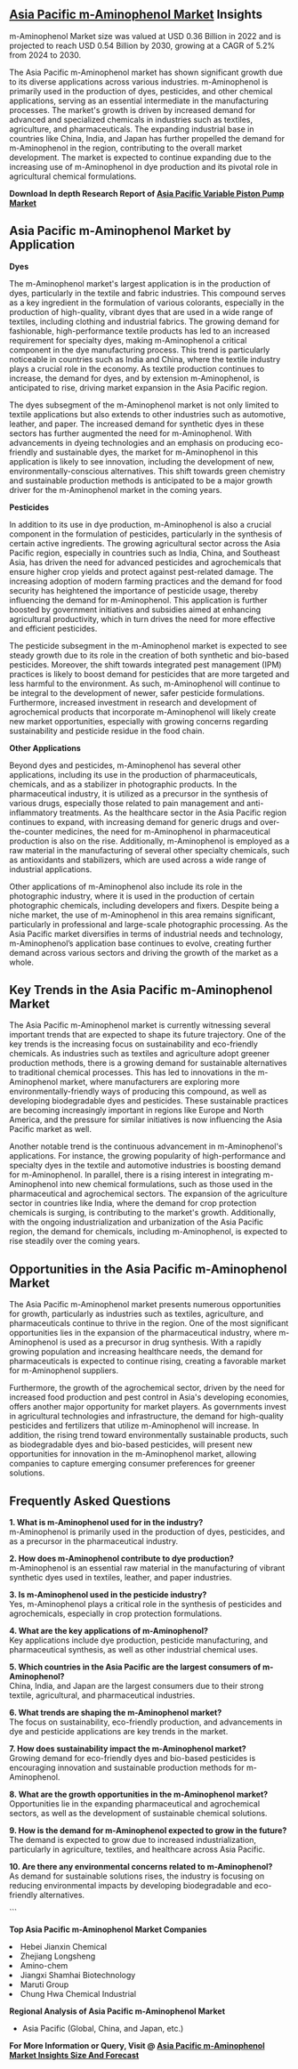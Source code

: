 <h2><a href="https://www.verifiedmarketreports.com/download-sample/?rid=440220&amp;utm_source=Github-Feb&amp;utm_medium=225" target="_blank">Asia Pacific m-Aminophenol Market</a> Insights</h2><p>m-Aminophenol Market size was valued at USD 0.36 Billion in 2022 and is projected to reach USD 0.54 Billion by 2030, growing at a CAGR of 5.2% from 2024 to 2030.</p><p><p>The Asia Pacific m-Aminophenol market has shown significant growth due to its diverse applications across various industries. m-Aminophenol is primarily used in the production of dyes, pesticides, and other chemical applications, serving as an essential intermediate in the manufacturing processes. The market's growth is driven by increased demand for advanced and specialized chemicals in industries such as textiles, agriculture, and pharmaceuticals. The expanding industrial base in countries like China, India, and Japan has further propelled the demand for m-Aminophenol in the region, contributing to the overall market development. The market is expected to continue expanding due to the increasing use of m-Aminophenol in dye production and its pivotal role in agricultural chemical formulations.</p> <p><p><strong>Download In depth Research Report of <a href="https://www.verifiedmarketreports.com/download-sample/?rid=236118&amp;utm_source=Pulse-Dec&amp;utm_medium=225" target="_blank">Asia Pacific Variable Piston Pump Market</a></strong></p></p> <h2>Asia Pacific m-Aminophenol Market by Application</h2> <p><strong>Dyes</strong></p> <p>The m-Aminophenol market's largest application is in the production of dyes, particularly in the textile and fabric industries. This compound serves as a key ingredient in the formulation of various colorants, especially in the production of high-quality, vibrant dyes that are used in a wide range of textiles, including clothing and industrial fabrics. The growing demand for fashionable, high-performance textile products has led to an increased requirement for specialty dyes, making m-Aminophenol a critical component in the dye manufacturing process. This trend is particularly noticeable in countries such as India and China, where the textile industry plays a crucial role in the economy. As textile production continues to increase, the demand for dyes, and by extension m-Aminophenol, is anticipated to rise, driving market expansion in the Asia Pacific region.</p> <p>The dyes subsegment of the m-Aminophenol market is not only limited to textile applications but also extends to other industries such as automotive, leather, and paper. The increased demand for synthetic dyes in these sectors has further augmented the need for m-Aminophenol. With advancements in dyeing technologies and an emphasis on producing eco-friendly and sustainable dyes, the market for m-Aminophenol in this application is likely to see innovation, including the development of new, environmentally-conscious alternatives. This shift towards green chemistry and sustainable production methods is anticipated to be a major growth driver for the m-Aminophenol market in the coming years.</p> <p><strong>Pesticides</strong></p> <p>In addition to its use in dye production, m-Aminophenol is also a crucial component in the formulation of pesticides, particularly in the synthesis of certain active ingredients. The growing agricultural sector across the Asia Pacific region, especially in countries such as India, China, and Southeast Asia, has driven the need for advanced pesticides and agrochemicals that ensure higher crop yields and protect against pest-related damage. The increasing adoption of modern farming practices and the demand for food security has heightened the importance of pesticide usage, thereby influencing the demand for m-Aminophenol. This application is further boosted by government initiatives and subsidies aimed at enhancing agricultural productivity, which in turn drives the need for more effective and efficient pesticides.</p> <p>The pesticide subsegment in the m-Aminophenol market is expected to see steady growth due to its role in the creation of both synthetic and bio-based pesticides. Moreover, the shift towards integrated pest management (IPM) practices is likely to boost demand for pesticides that are more targeted and less harmful to the environment. As such, m-Aminophenol will continue to be integral to the development of newer, safer pesticide formulations. Furthermore, increased investment in research and development of agrochemical products that incorporate m-Aminophenol will likely create new market opportunities, especially with growing concerns regarding sustainability and pesticide residue in the food chain.</p> <p><strong>Other Applications</strong></p> <p>Beyond dyes and pesticides, m-Aminophenol has several other applications, including its use in the production of pharmaceuticals, chemicals, and as a stabilizer in photographic products. In the pharmaceutical industry, it is utilized as a precursor in the synthesis of various drugs, especially those related to pain management and anti-inflammatory treatments. As the healthcare sector in the Asia Pacific region continues to expand, with increasing demand for generic drugs and over-the-counter medicines, the need for m-Aminophenol in pharmaceutical production is also on the rise. Additionally, m-Aminophenol is employed as a raw material in the manufacturing of several other specialty chemicals, such as antioxidants and stabilizers, which are used across a wide range of industrial applications.</p> <p>Other applications of m-Aminophenol also include its role in the photographic industry, where it is used in the production of certain photographic chemicals, including developers and fixers. Despite being a niche market, the use of m-Aminophenol in this area remains significant, particularly in professional and large-scale photographic processing. As the Asia Pacific market diversifies in terms of industrial needs and technology, m-Aminophenol’s application base continues to evolve, creating further demand across various sectors and driving the growth of the market as a whole.</p> <h2>Key Trends in the Asia Pacific m-Aminophenol Market</h2> <p>The Asia Pacific m-Aminophenol market is currently witnessing several important trends that are expected to shape its future trajectory. One of the key trends is the increasing focus on sustainability and eco-friendly chemicals. As industries such as textiles and agriculture adopt greener production methods, there is a growing demand for sustainable alternatives to traditional chemical processes. This has led to innovations in the m-Aminophenol market, where manufacturers are exploring more environmentally-friendly ways of producing this compound, as well as developing biodegradable dyes and pesticides. These sustainable practices are becoming increasingly important in regions like Europe and North America, and the pressure for similar initiatives is now influencing the Asia Pacific market as well.</p> <p>Another notable trend is the continuous advancement in m-Aminophenol's applications. For instance, the growing popularity of high-performance and specialty dyes in the textile and automotive industries is boosting demand for m-Aminophenol. In parallel, there is a rising interest in integrating m-Aminophenol into new chemical formulations, such as those used in the pharmaceutical and agrochemical sectors. The expansion of the agriculture sector in countries like India, where the demand for crop protection chemicals is surging, is contributing to the market's growth. Additionally, with the ongoing industrialization and urbanization of the Asia Pacific region, the demand for chemicals, including m-Aminophenol, is expected to rise steadily over the coming years.</p> <h2>Opportunities in the Asia Pacific m-Aminophenol Market</h2> <p>The Asia Pacific m-Aminophenol market presents numerous opportunities for growth, particularly as industries such as textiles, agriculture, and pharmaceuticals continue to thrive in the region. One of the most significant opportunities lies in the expansion of the pharmaceutical industry, where m-Aminophenol is used as a precursor in drug synthesis. With a rapidly growing population and increasing healthcare needs, the demand for pharmaceuticals is expected to continue rising, creating a favorable market for m-Aminophenol suppliers.</p> <p>Furthermore, the growth of the agrochemical sector, driven by the need for increased food production and pest control in Asia's developing economies, offers another major opportunity for market players. As governments invest in agricultural technologies and infrastructure, the demand for high-quality pesticides and fertilizers that utilize m-Aminophenol will increase. In addition, the rising trend toward environmentally sustainable products, such as biodegradable dyes and bio-based pesticides, will present new opportunities for innovation in the m-Aminophenol market, allowing companies to capture emerging consumer preferences for greener solutions.</p> <h2>Frequently Asked Questions</h2> <p><strong>1. What is m-Aminophenol used for in the industry?</strong><br> m-Aminophenol is primarily used in the production of dyes, pesticides, and as a precursor in the pharmaceutical industry.</p> <p><strong>2. How does m-Aminophenol contribute to dye production?</strong><br> m-Aminophenol is an essential raw material in the manufacturing of vibrant synthetic dyes used in textiles, leather, and paper industries.</p> <p><strong>3. Is m-Aminophenol used in the pesticide industry?</strong><br> Yes, m-Aminophenol plays a critical role in the synthesis of pesticides and agrochemicals, especially in crop protection formulations.</p> <p><strong>4. What are the key applications of m-Aminophenol?</strong><br> Key applications include dye production, pesticide manufacturing, and pharmaceutical synthesis, as well as other industrial chemical uses.</p> <p><strong>5. Which countries in the Asia Pacific are the largest consumers of m-Aminophenol?</strong><br> China, India, and Japan are the largest consumers due to their strong textile, agricultural, and pharmaceutical industries.</p> <p><strong>6. What trends are shaping the m-Aminophenol market?</strong><br> The focus on sustainability, eco-friendly production, and advancements in dye and pesticide applications are key trends in the market.</p> <p><strong>7. How does sustainability impact the m-Aminophenol market?</strong><br> Growing demand for eco-friendly dyes and bio-based pesticides is encouraging innovation and sustainable production methods for m-Aminophenol.</p> <p><strong>8. What are the growth opportunities in the m-Aminophenol market?</strong><br> Opportunities lie in the expanding pharmaceutical and agrochemical sectors, as well as the development of sustainable chemical solutions.</p> <p><strong>9. How is the demand for m-Aminophenol expected to grow in the future?</strong><br> The demand is expected to grow due to increased industrialization, particularly in agriculture, textiles, and healthcare across Asia Pacific.</p> <p><strong>10. Are there any environmental concerns related to m-Aminophenol?</strong><br> As demand for sustainable solutions rises, the industry is focusing on reducing environmental impacts by developing biodegradable and eco-friendly alternatives.</p> ```</p><p><strong>Top Asia Pacific m-Aminophenol Market Companies</strong></p><div data-test-id=""><p><li>Hebei Jianxin Chemical</li><li> Zhejiang Longsheng</li><li> Amino-chem</li><li> Jiangxi Shamhai Biotechnology</li><li> Maruti Group</li><li> Chung Hwa Chemical Industrial</li></p><div><strong>Regional Analysis of&nbsp;Asia Pacific m-Aminophenol Market</strong></div><ul><li dir="ltr"><p dir="ltr">Asia Pacific (Global, China, and Japan, etc.)</p></li></ul><p><strong>For More Information or Query, Visit @&nbsp;</strong><strong><a href="https://www.verifiedmarketreports.com/product/m-aminophenol-market/?utm_source=Github-Feb&amp;utm_medium=225" target="_blank">Asia Pacific m-Aminophenol Market Insights Size And Forecast</a></strong></p></div><h2>&nbsp;</h2><div data-test-id="">&nbsp;</div>
